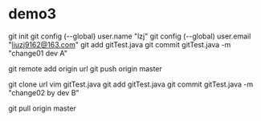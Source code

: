 # demo3
git init
git config (--global) user.name "lzj"
git config (--global) user.email "liuzj9162@163.com"
git add gitTest.java
git commit gitTest.java -m "change01 dev A"

git remote add origin url
git push origin master

git clone url
vim gitTest.java
git add gitTest.java
git commit gitTest.java -m "change02 by dev B"

git pull origin master
